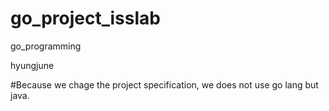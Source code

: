 # go_project_isslab
go_programming

hyungjune

#Because we chage the project specification, we does not use go lang but java.

